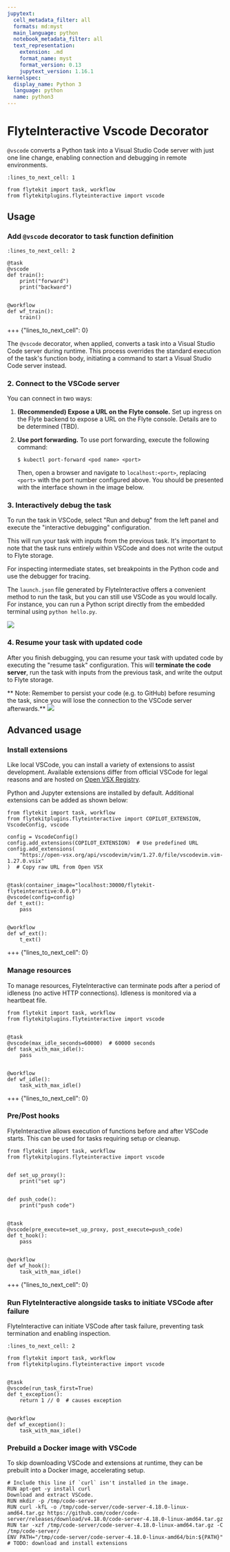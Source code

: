```yaml
---
jupytext:
  cell_metadata_filter: all
  formats: md:myst
  main_language: python
  notebook_metadata_filter: all
  text_representation:
    extension: .md
    format_name: myst
    format_version: 0.13
    jupytext_version: 1.16.1
kernelspec:
  display_name: Python 3
  language: python
  name: python3
---
```


# FlyteInteractive Vscode Decorator

`@vscode` converts a Python task into a Visual Studio Code server with just one line change,
enabling connection and debugging in remote environments.

```{code-cell}
:lines_to_next_cell: 1

from flytekit import task, workflow
from flytekitplugins.flyteinteractive import vscode
```

## Usage
###  Add `@vscode` decorator to task function definition

```{code-cell}
:lines_to_next_cell: 2

@task
@vscode
def train():
    print("forward")
    print("backward")


@workflow
def wf_train():
    train()
```

+++ {"lines_to_next_cell": 0}

The `@vscode` decorator, when applied, converts a task into a Visual Studio Code server during runtime. This process overrides the standard execution of the task's function body, initiating a command to start a Visual Studio Code server instead.
### 2. Connect to the VSCode server
You can connect in two ways:
1. **(Recommended) Expose a URL on the Flyte console.** Set up ingress on the Flyte backend to expose a URL on the Flyte console. Details are to be determined (TBD).

2. **Use port forwarding.** To use port forwarding, execute the following command:
   ```
   $ kubectl port-forward <pod name> <port>
   ```
   Then, open a browser and navigate to `localhost:<port>`, replacing `<port>` with the port number configured above. You should be presented with the interface shown in the image below.

### 3. Interactively debug the task

To run the task in VSCode, select "Run and debug" from the left panel and execute the "interactive debugging" configuration.

This will run your task with inputs from the previous task. It's important to note that the task runs entirely within VSCode and does not write the output to Flyte storage.

For inspecting intermediate states, set breakpoints in the Python code and use the debugger for tracing.

The `launch.json` file generated by FlyteInteractive offers a convenient method to run the task, but you can still use VSCode as you would locally. For instance, you can run a Python script directly from the embedded terminal using `python hello.py`.

<img src="https://raw.githubusercontent.com/ByronHsu/static-resources/byhsu/flyin/flytesnacks/integrations/flyin/interactive_debugging.png">


### 4. Resume your task with updated code
After you finish debugging, you can resume your task with updated code by executing the "resume task" configuration.
This will **terminate the code server**, run the task with inputs from the previous task, and write the output to Flyte storage.

** Note: Remember to persist your code (e.g. to GitHub) before resuming the task, since you will lose the connection to the VSCode server afterwards.**
<img src="https://raw.githubusercontent.com/ByronHsu/static-resources/byhsu/flyin/flytesnacks/integrations/flyin/resume_task.png">

## Advanced usage
### Install extensions
Like local VSCode, you can install a variety of extensions to assist development. Available extensions differ from official VSCode for legal reasons and are hosted on [Open VSX Registry](https://open-vsx.org/).

Python and Jupyter extensions are installed by default. Additional extensions can be added as shown below:

```{code-cell}
from flytekit import task, workflow
from flytekitplugins.flyteinteractive import COPILOT_EXTENSION, VscodeConfig, vscode

config = VscodeConfig()
config.add_extensions(COPILOT_EXTENSION)  # Use predefined URL
config.add_extensions(
    "https://open-vsx.org/api/vscodevim/vim/1.27.0/file/vscodevim.vim-1.27.0.vsix"
)  # Copy raw URL from Open VSX


@task(container_image="localhost:30000/flytekit-flyteinteractive:0.0.0")
@vscode(config=config)
def t_ext():
    pass


@workflow
def wf_ext():
    t_ext()
```

+++ {"lines_to_next_cell": 0}

### Manage resources
To manage resources, FlyteInteractive can terminate pods after a period of idleness (no active HTTP connections). Idleness is monitored via a heartbeat file.

```{code-cell}
from flytekit import task, workflow
from flytekitplugins.flyteinteractive import vscode


@task
@vscode(max_idle_seconds=60000)  # 60000 seconds
def task_with_max_idle():
    pass


@workflow
def wf_idle():
    task_with_max_idle()
```

+++ {"lines_to_next_cell": 0}

### Pre/Post hooks

FlyteInteractive allows execution of functions before and after VSCode starts. This can be used for tasks requiring setup or cleanup.

```{code-cell}
from flytekit import task, workflow
from flytekitplugins.flyteinteractive import vscode


def set_up_proxy():
    print("set up")


def push_code():
    print("push code")


@task
@vscode(pre_execute=set_up_proxy, post_execute=push_code)
def t_hook():
    pass


@workflow
def wf_hook():
    task_with_max_idle()
```

+++ {"lines_to_next_cell": 0}

### Run FlyteInteractive alongside tasks to initiate VSCode after failure
FlyteInteractive can initiate VSCode after task failure, preventing task termination and enabling inspection.

```{code-cell}
:lines_to_next_cell: 2

from flytekit import task, workflow
from flytekitplugins.flyteinteractive import vscode


@task
@vscode(run_task_first=True)
def t_exception():
    return 1 // 0  # causes exception


@workflow
def wf_exception():
    task_with_max_idle()
```

### Prebuild a Docker image with VSCode
To skip downloading VSCode and extensions at runtime,
they can be prebuilt into a Docker image, accelerating setup.

```
# Include this line if `curl` isn't installed in the image.
RUN apt-get -y install curl
Download and extract VSCode.
RUN mkdir -p /tmp/code-server
RUN curl -kfL -o /tmp/code-server/code-server-4.18.0-linux-amd64.tar.gz https://github.com/coder/code-server/releases/download/v4.18.0/code-server-4.18.0-linux-amd64.tar.gz
RUN tar -xzf /tmp/code-server/code-server-4.18.0-linux-amd64.tar.gz -C /tmp/code-server/
ENV PATH="/tmp/code-server/code-server-4.18.0-linux-amd64/bin:${PATH}"
# TODO: download and install extensions
```
